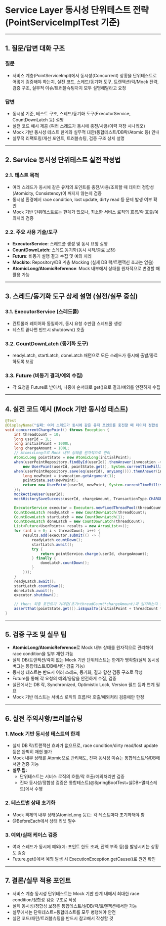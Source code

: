 # Service Layer 동시성 단위테스트 전략 (PointServiceImplTest 기준)

---

## 1. 질문/답변 대화 구조

### 질문
- 서비스 계층(PointServiceImpl)에서 동시성(Concurrent) 상황을 단위테스트로 어떻게 검증해야 하는지, 실전 코드, 스레드/동기화 도구, 트랜잭션/락/Mock 전략, 검증 구조, 실무적 이슈/트러블슈팅까지 모두 설명해달라고 요청

### 답변
- 동시성 기준, 테스트 구조, 스레드/동기화 도구(ExecutorService, CountDownLatch 등) 설명
- 실전 코드 예시 제공 (여러 스레드가 동시에 충전/사용/이력 저장 시나리오)
- Mock 기반 동시성 테스트 한계와 실무적 대안(통합테스트/DB락/Atomic 등) 안내
- 실무적 리팩토링/개선 포인트, 트러블슈팅, 검증 구조 상세 설명

---

## 2. Service 동시성 단위테스트 실전 작성법

### 2.1. 테스트 목적
- 여러 스레드가 동시에 같은 유저의 포인트를 충전/사용/조회할 때 데이터 정합성(Atomicity, Consistency)이 깨지지 않는지 검증
- 동시성 환경에서 race condition, lost update, dirty read 등 문제 발생 여부 확인
- Mock 기반 단위테스트로는 한계가 있으나, 최소한 서비스 로직의 흐름/락 호출/예외처리 검증

### 2.2. 주요 사용 기술/도구
- **ExecutorService**: 스레드풀 생성 및 동시 요청 실행
- **CountDownLatch**: 스레드 동기화(동시 시작/종료 보장)
- **Future**: 비동기 실행 결과 수집 및 예외 처리
- **Mockito**: Repository/DB 계층 Mocking (실제 DB 락/트랜잭션 효과는 없음)
- **AtomicLong/AtomicReference**: Mock 내부에서 상태를 원자적으로 변경할 때 활용 가능

---

## 3. 스레드/동기화 도구 상세 설명 (실전/실무 중심)

### 3.1. ExecutorService (스레드풀)
- 컨트롤러 레이어와 동일하게, 동시 요청 수만큼 스레드풀 생성
- 테스트 끝나면 반드시 shutdown() 호출

### 3.2. CountDownLatch (동기화 도구)
- readyLatch, startLatch, doneLatch 패턴으로 모든 스레드가 동시에 출발/종료하도록 보장

### 3.3. Future (비동기 결과/예외 수집)
- 각 요청을 Future로 받아서, 나중에 순서대로 get()으로 결과/예외를 안전하게 수집

---

## 4. 실전 코드 예시 (Mock 기반 동시성 테스트)

```java
@Test
@DisplayName("실패: 여러 스레드가 동시에 같은 유저 포인트를 충전할 때 데이터 정합성 깨짐 여부 검증")
void concurrentChargePoint() throws Exception {
    int threadCount = 10;
    long userId = 1L;
    long initialPoint = 1000L;
    long chargeAmount = 100L;
    // AtomicLong으로 Mock 내부 상태를 원자적으로 관리
    AtomicLong pointState = new AtomicLong(initialPoint);
    when(userPointRepository.findById(userId)).thenAnswer(invocation ->
        new UserPoint(userId, pointState.get(), System.currentTimeMillis()));
    when(userPointRepository.save(eq(userId), anyLong())).thenAnswer(invocation -> {
        long newPoint = invocation.getArgument(1);
        pointState.set(newPoint);
        return new UserPoint(userId, newPoint, System.currentTimeMillis());
    });
    mockActiveUser(userId);
    mockHistorySaveSuccess(userId, chargeAmount, TransactionType.CHARGE);

    ExecutorService executor = Executors.newFixedThreadPool(threadCount);
    CountDownLatch readyLatch = new CountDownLatch(threadCount);
    CountDownLatch startLatch = new CountDownLatch(1);
    CountDownLatch doneLatch = new CountDownLatch(threadCount);
    List<Future<UserPoint>> results = new ArrayList<>();
    for (int i = 0; i < threadCount; i++) {
        results.add(executor.submit(() -> {
            readyLatch.countDown();
            startLatch.await();
            try {
                return pointService.charge(userId, chargeAmount);
            } finally {
                doneLatch.countDown();
            }
        }));
    }
    readyLatch.await();
    startLatch.countDown();
    doneLatch.await();
    executor.shutdown();

    // then: 최종 포인트가 기대값(초기+threadCount*chargeAmount)과 일치하는지 검증
    assertThat(pointState.get()).isEqualTo(initialPoint + threadCount * chargeAmount);
}
```

---

## 5. 검증 구조 및 실무 팁

- **AtomicLong/AtomicReference**로 Mock 내부 상태를 원자적으로 관리해야 race condition을 일부 재현 가능
- 실제 DB/트랜잭션/락이 없는 Mock 기반 단위테스트는 한계가 명확함(실제 동시성 버그는 통합테스트/DB에서만 검출 가능)
- 동시성 테스트는 반드시 여러 스레드, 동기화, 결과 합산 검증 구조로 작성
- Future를 통해 각 요청의 예외/응답을 안전하게 수집, 검증
- 실전에서는 DB 락, Synchronized, Optimistic Lock, Version 필드 등과 연계 필요
- Mock 기반 테스트는 서비스 로직의 흐름/락 호출/예외처리 검증에만 한정

---

## 6. 실전 주의사항/트러블슈팅

### 1. Mock 기반 동시성 테스트의 한계
- 실제 DB 락/트랜잭션 효과가 없으므로, race condition/dirty read/lost update 등은 완벽히 재현 불가
- Mock 내부 상태를 Atomic으로 관리해도, 진짜 동시성 이슈는 통합테스트/실DB에서만 검증 가능
- **실무 팁:**
    - 단위테스트는 서비스 로직의 흐름/락 호출/예외처리만 검증
    - 진짜 동시성/정합성 검증은 통합테스트(@SpringBootTest+실DB+멀티스레드)에서 수행

### 2. 테스트별 상태 초기화
- Mock 객체의 내부 상태(AtomicLong 등)는 각 테스트마다 초기화해야 함
- @BeforeEach에서 상태 리셋 필수

### 3. 예외/실패 케이스 검증
- 여러 스레드가 동시에 예외(예: 포인트 한도 초과, 잔액 부족 등)를 발생시키는 상황도 검증
- Future.get()에서 예외 발생 시 ExecutionException.getCause()로 원인 확인

---

## 7. 결론/실무 적용 포인트

- 서비스 계층 동시성 단위테스트는 Mock 기반 한계 내에서 최대한 race condition/정합성 검증 구조로 작성
- 실제 동시성/정합성 보장은 통합테스트/실DB/락/트랜잭션에서만 가능
- 실무에서는 단위테스트+통합테스트를 모두 병행해야 안전
- 실전 코드/패턴/트러블슈팅을 반드시 참고해서 작성할 것 